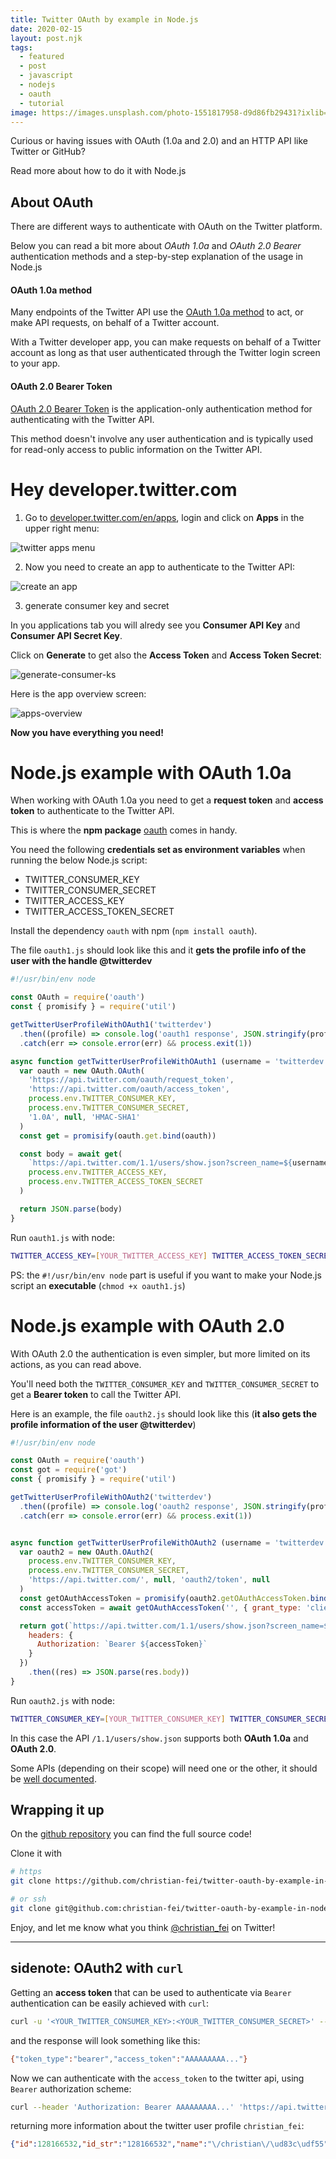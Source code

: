 ```yaml
---
title: Twitter OAuth by example in Node.js
date: 2020-02-15
layout: post.njk
tags:
  - featured
  - post
  - javascript
  - nodejs
  - oauth
  - tutorial
image: https://images.unsplash.com/photo-1551817958-d9d86fb29431?ixlib=rb-1.2.1&ixid=eyJhcHBfaWQiOjEyMDd9&auto=format&fit=crop&w=250&q=40
---
```


Curious or having issues with OAuth (1.0a and 2.0) and an HTTP API like Twitter or GitHub?

Read more about how to do it with Node.js


## About OAuth

There are different ways to authenticate with OAuth on the Twitter platform.

Below you can read a bit more about *OAuth 1.0a* and *OAuth 2.0 Bearer* authentication methods and a step-by-step explanation of the usage in Node.js


#### OAuth 1.0a method

Many endpoints of the Twitter API use the [OAuth 1.0a method](https://developer.twitter.com/en/docs/basics/authentication/oauth-1-0a) to act, or make API requests, on behalf of a Twitter account.

With a Twitter developer app, you can make requests on behalf of a Twitter account as long as that user authenticated through the Twitter login screen to your app.

#### OAuth 2.0 Bearer Token

[OAuth 2.0 Bearer Token](https://developer.twitter.com/en/docs/basics/authentication/oauth-2-0) is the application-only authentication method for authenticating with the Twitter API.

This method doesn't involve any user authentication and is typically used for read-only access to public information on the Twitter API.


# Hey developer.twitter.com

1. Go to [developer.twitter.com/en/apps](https://developer.twitter.com/en/apps), login and click on **Apps** in the upper right menu:

![twitter apps menu](/assets/images/posts/twitter-oauth/0-apps.png)

2. Now you need to create an app to authenticate to the Twitter API:

![create an app](/assets/images/posts/twitter-oauth/1-create-an-app.png)

3. generate consumer key and secret

In you applications tab you will alredy see you **Consumer API Key** and **Consumer API Secret Key**.

Click on **Generate** to get also the **Access Token** and **Access Token Secret**:

![generate-consumer-ks](/assets/images/posts/twitter-oauth/2-generate-consumer-ks.png)

Here is the app overview screen:

![apps-overview](/assets/images/posts/twitter-oauth/2-apps-overview.png)

**Now you have everything you need!**



# Node.js example with OAuth 1.0a

When working with OAuth 1.0a you need to get a **request token** and **access token** to authenticate to the Twitter API.

This is where the **npm package** [oauth](https://www.npmjs.com/package/oauth) comes in handy.

You need the following **credentials set as environment variables** when running the below Node.js script:

- TWITTER_CONSUMER_KEY
- TWITTER_CONSUMER_SECRET
- TWITTER_ACCESS_KEY
- TWITTER_ACCESS_TOKEN_SECRET


Install the dependency `oauth` with npm (`npm install oauth`).

The file `oauth1.js` should look like this and it **gets the profile info of the user with the handle @twitterdev**

```js
#!/usr/bin/env node

const OAuth = require('oauth')
const { promisify } = require('util')

getTwitterUserProfileWithOAuth1('twitterdev')
  .then((profile) => console.log('oauth1 response', JSON.stringify(profile, null, 2)) && process.exit(0))
  .catch(err => console.error(err) && process.exit(1))

async function getTwitterUserProfileWithOAuth1 (username = 'twitterdev') {
  var oauth = new OAuth.OAuth(
    'https://api.twitter.com/oauth/request_token',
    'https://api.twitter.com/oauth/access_token',
    process.env.TWITTER_CONSUMER_KEY,
    process.env.TWITTER_CONSUMER_SECRET,
    '1.0A', null, 'HMAC-SHA1'
  )
  const get = promisify(oauth.get.bind(oauth))

  const body = await get(
    `https://api.twitter.com/1.1/users/show.json?screen_name=${username}`,
    process.env.TWITTER_ACCESS_KEY,
    process.env.TWITTER_ACCESS_TOKEN_SECRET
  )

  return JSON.parse(body)
}
```


Run `oauth1.js` with node:

```bash
TWITTER_ACCESS_KEY=[YOUR_TWITTER_ACCESS_KEY] TWITTER_ACCESS_TOKEN_SECRET=[YOUR_TWITTER_ACCESS_TOKEN_SECRET] TWITTER_CONSUMER_KEY=[YOUR_TWITTER_CONSUMER_KEY] TWITTER_CONSUMER_SECRET=[YOUR_TWITTER_CONSUMER_SECRET] node oauth1.js
```

PS: the `#!/usr/bin/env node` part is useful if you want to make your Node.js script an **executable** (`chmod +x oauth1.js`)




# Node.js example with OAuth 2.0

With OAuth 2.0 the authentication is even simpler, but more limited on its actions, as you can read above.

You'll need both the `TWITTER_CONSUMER_KEY` and `TWITTER_CONSUMER_SECRET` to get a **Bearer token** to call the Twitter API.

Here is an example, the file `oauth2.js` should look like this (**it also gets the profile information of the user @twitterdev**)

```js
#!/usr/bin/env node

const OAuth = require('oauth')
const got = require('got')
const { promisify } = require('util')

getTwitterUserProfileWithOAuth2('twitterdev')
  .then((profile) => console.log('oauth2 response', JSON.stringify(profile, null, 2)) && process.exit(0))
  .catch(err => console.error(err) && process.exit(1))


async function getTwitterUserProfileWithOAuth2 (username = 'twitterdev') {
  var oauth2 = new OAuth.OAuth2(
    process.env.TWITTER_CONSUMER_KEY,
    process.env.TWITTER_CONSUMER_SECRET,
    'https://api.twitter.com/', null, 'oauth2/token', null
  )
  const getOAuthAccessToken = promisify(oauth2.getOAuthAccessToken.bind(oauth2))
  const accessToken = await getOAuthAccessToken('', { grant_type: 'client_credentials' })

  return got(`https://api.twitter.com/1.1/users/show.json?screen_name=${username}`, {
    headers: {
      Authorization: `Bearer ${accessToken}`
    }
  })
    .then((res) => JSON.parse(res.body))
}

```

Run `oauth2.js` with node:

```bash
TWITTER_CONSUMER_KEY=[YOUR_TWITTER_CONSUMER_KEY] TWITTER_CONSUMER_SECRET=[YOUR_TWITTER_CONSUMER_SECRET] node oauth2.js
```

In this case the API `/1.1/users/show.json` supports both **OAuth 1.0a** and **OAuth 2.0**.

Some APIs (depending on their scope) will need one or the other, it should be [well documented](https://developer.twitter.com/en/docs).

## Wrapping it up

On the [github repository](https://github.com/christian-fei/twitter-oauth-by-example-in-nodejs.git) you can find the full source code!

Clone it with

```bash
# https
git clone https://github.com/christian-fei/twitter-oauth-by-example-in-nodejs.git

# or ssh
git clone git@github.com:christian-fei/twitter-oauth-by-example-in-nodejs.git
```

Enjoy, and let me know what you think [@christian_fei](https://twitter.com/christian_fei) on Twitter!


---


## sidenote: OAuth2 with `curl`

Getting an **access token** that can be used to authenticate via `Bearer` authentication can be easily achieved with `curl`:

```bash
curl -u '<YOUR_TWITTER_CONSUMER_KEY>:<YOUR_TWITTER_CONSUMER_SECRET>' --data 'grant_type=client_credentials' 'https://api.twitter.com/oauth2/token'
```

and the response will look something like this:

```bash
{"token_type":"bearer","access_token":"AAAAAAAAA..."}
```

Now we can authenticate with the `access_token` to the twitter api, using `Bearer` authorization scheme:

```bash
curl --header 'Authorization: Bearer AAAAAAAAA...' 'https://api.twitter.com/1.1/users/show.json?screen_name=christian_fei'
```

returning more information about the twitter user profile `christian_fei`:

```json
{"id":128166532,"id_str":"128166532","name":"\/christian\/\ud83c\udf55","screen_name":"christian_fei","location":"The Internet","profile_location":null,"description":"agile person, clean code connoisseur and testing aficionado \ud83d\udc68\u200d\ud83d\udcbb dev @wonderflow","url":"https:\/\/t.co\/qUleUCEuNH","entities":{"url":{"urls":[{"url":"https:\/\/t.co\/qUleUCEuNH","expanded_url":"https:\/\/christianfei.com\/","display_url":"christianfei.com","indices":[0,23]}]},"description":{"urls":[]}},"protected":false,"followers_count":567,"friends_count":133,"listed_count":111,"created_at":"Wed Mar 31 08:55:25 +0000 2010","favourites_count":4078,"utc_offset":null,"time_zone":null,"geo_enabled":true,"verified":false,"statuses_count":12795 ...
```